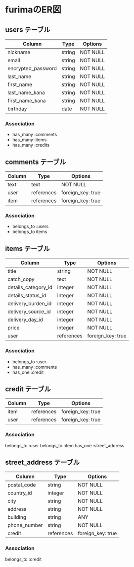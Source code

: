 # furimaのER図

## users テーブル

| Column              | Type   | Options     |
| ------------------- | ------ | ----------- |
| nickname            | string | NOT NULL    |
| email               | string | NOT NULL    |
| encrypted_password  | string | NOT NULL    |
| last_name           | string | NOT NULL    |
| first_name          | string | NOT NULL    |
| last_name_kana      | string | NOT NULL    |
| first_name_kana     | string | NOT NULL    |
| birthday            | date   | NOT NULL    |


### Association
- has_many :comments
- has_many :items
- has_many :credits


## comments テーブル
| Column    | Type       | Options             |
| --------- | ---------- | ------------------- |
| text      | text       | NOT NULL            |
| user      | references | foreign_key: true   |
| item      | references | foreign_key: true   |

### Association
- belongs_to :users
- belongs_to items


## items テーブル
| Column               | Type               | Options             |
| -------------------- | ------------------ | ------------------- |
| title                | string             | NOT NULL            |
| catch_copy           | text               | NOT NULL            |
| details_category_id  | integer            | NOT NULL            | 商品カテゴリー
| details_status_id    | integer            | NOT NULL            | 商品詳細
| delivery_burden_id   | integer            | NOT NULL            | 送料負担
| delivery_source_id   | integer            | NOT NULL            | 発送元
| delivery_day_id      | integer            | NOT NULL            | 発送日数
| price                | integer            | NOT NULL            |
| user                 | references         | foreign_key: true   |

### Association
- belongs_to :user
- has_many :comments
- has_one :credit

## credit テーブル

| Column            | Type               | Options             |
| ----------------- | ------------------ | ------------------- |
| item              | references         | foreign_key: true   |
| user              | references         | foreign_key: true   |

### Association
belongs_to :user
belongs_to :item
has_one :street_address

## street_address テーブル

| Column            | Type               | Options            |
| ----------------- | ------------------ | ------------------ |
| postal_code       | string             | NOT NULL           |
| country_id        | integer            | NOT NULL           |
| city              | string             | NOT NULL           |
| address           | string             | NOT NULL           |
| building          | string             | ANY                |
| phone_number      | string             | NOT NULL           |
| credit            | references         | foreign_key: true  |

### Association
belongs_to :credit